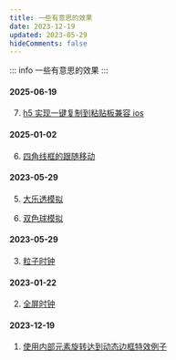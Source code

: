 ```yaml
---
title: 一些有意思的效果
date: 2023-12-19
updated: 2023-05-29
hideComments: false
---
```


::: info
一些有意思的效果
:::

#### 2025-06-19

7. [h5 实现一键复制到粘贴板兼容 ios](https://urmax.github.io/htmlDemo/html/2024-06/h5实现一键复制到粘贴板兼容ios.html)

#### 2025-01-02

6. [四角线框的跟随移动](https://urmax.github.io/htmlDemo/html/2024-12/四角线框的跟随移动.html)

#### 2023-05-29

5. [大乐透模拟](https://urmax.github.io/htmlDemo/html/2023-10/大乐透模拟.html)

6. [双色球模拟](https://urmax.github.io/htmlDemo/html/2023-10/双色球模拟.html)

#### 2023-05-29

3. [粒子时钟](https://urmax.github.io/htmlDemo/html/2023-05/粒子时钟.html)

#### 2023-01-22

2. [全屏时钟](https://urmax.github.io/htmlDemo/html/2023-01/全屏时钟.html)

#### 2023-12-19

1. [使用内部元素旋转达到动态边框特效例子](https://urmax.github.io/htmlDemo/html/使用内部元素旋转达到动态边框特效.html)
